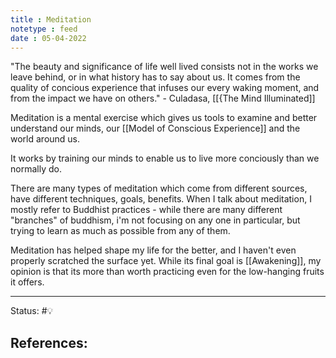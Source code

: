 ```yaml
---
title : Meditation
notetype : feed
date : 05-04-2022
---
```


"The beauty and significance of life well lived consists not in the works we leave behind, or in what history has to say about us. It comes from the quality of concious experience that infuses our every waking moment, and from the impact we have on others." - Culadasa, [[{The Mind Illuminated]]

Meditation is a mental exercise which gives us tools to examine and better understand our minds, our [[Model of Conscious Experience]] and the world around us.

It works by training our minds to enable us to live more conciously than we normally do.

There are many types of meditation which come from different sources,  have different techniques, goals, benefits. When I talk about meditation, I mostly refer to Buddhist practices - while there are many different "branches" of buddhism, i'm not focusing on any one in particular, but trying to learn as much as possible from any of them.

Meditation has helped shape my life for the better, and I haven't even properly scratched the surface yet. While its final goal is [[Awakening]], my opinion is that its more than worth practicing even for the low-hanging fruits it offers.



-----

Status: #💡 

References:
- 
